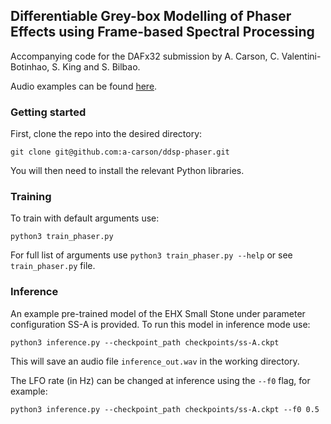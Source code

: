 ## Differentiable Grey-box Modelling of Phaser Effects using Frame-based Spectral Processing

Accompanying code for the DAFx32 submission by A. Carson, C. Valentini-Botinhao, S. King and S. Bilbao.

Audio examples can be found [here](https://a-carson.github.io/ddsp-phaser/).


### Getting started

First, clone the repo into the desired directory:
```
git clone git@github.com:a-carson/ddsp-phaser.git 
```
You will then need to install the relevant Python libraries.

### Training
To train with default arguments use:
````
python3 train_phaser.py 
````
For full list of arguments use ``python3 train_phaser.py --help`` or see ``train_phaser.py`` file.

### Inference
An example pre-trained model of the EHX Small Stone under parameter configuration SS-A is provided.
To run this model in inference mode use:
```
python3 inference.py --checkpoint_path checkpoints/ss-A.ckpt
```
This will save an audio file ``inference_out.wav`` in the working directory.

The LFO rate (in Hz) can be changed at inference using the 
``--f0`` flag, for example:
```
python3 inference.py --checkpoint_path checkpoints/ss-A.ckpt --f0 0.5
```
